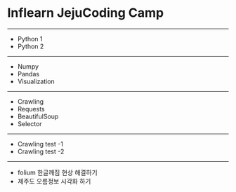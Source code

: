 
# Inflearn JejuCoding Camp
---
- Python 1
- Python 2
---
- Numpy
- Pandas
- Visualization
---
- Crawling
- Requests
- BeautifulSoup
- Selector
---
- Crawling test -1
- Crawling test -2 
---
- folium 한글깨짐 현상 해결하기
- 제주도 오름정보 시각화 하기
